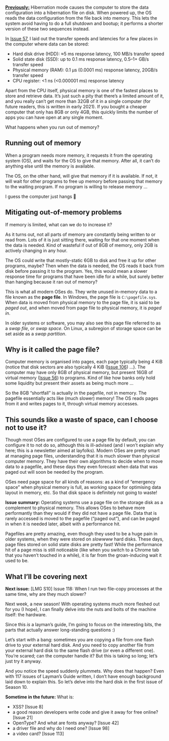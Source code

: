 [**Previously:**](https://buttondown.email/laymansguide/archive/) Hibernation mode causes the computer to store the data configuration into a hibernation file on disk. When powered up, the OS reads the data configuration from the file back into memory. This lets the system avoid having to do a full shutdown and bootup; it performs a shorter version of these two sequences instead.

In [Issue 57](https://buttondown.email/laymansguide/archive/lmg-s5-issue-57-cache-the-cpus-working-space/), I laid out the transfer speeds and latencies for a few places in the computer where data can be stored:

- Hard disk drive (HDD): ≈5 ms response latency, 100 MB/s transfer speed
- Solid state disk (SSD): up to 0.1 ms response latency, 0.5–1+ GB/s transfer speed
- Physical memory (RAM): 0.1 µs (0.0001 ms) response latency, 20GB/s transfer speed
- CPU register: <1 ns (<0.000001 ms) response latency

Apart from the CPU itself, physical memory is one of the fastest places to store and retrieve data. It’s just such a pity that there’s a limited amount of it, and you really can’t get more than 32GB of it in a single computer (for future readers, this is written in early 2021). If you bought a cheaper computer that only has 8GB or only 4GB, this quickly limits the number of apps you can have open at any single moment.

What happens when you run out of memory?

## Running out of memory

When a program needs more memory, it requests it from the operating system (OS), and waits for the OS to give that memory. After all, it can’t do anything else until the memory is available.

The OS, on the other hand, will give that memory if it is available. If not, it will wait for other programs to free up memory before passing that memory to the waiting program. If no program is willing to release memory …

I guess the computer just hangs 🤷

## Mitigating out-of-memory problems

If memory is limited, what can we do to increase it?

As it turns out, not all parts of memory are constantly being written to or read from. Lots of it is just sitting there, waiting for that one moment when the data is needed. Kind of wasteful if out of 8GB of memory, only 2GB is actively changing in any hour.

The OS could write that mostly-static 6GB to disk and free it up for other programs, maybe? Then when the data is needed, the OS reads it back from disk before passing it to the program. Yes, this would mean a slower response time for programs that have been idle for a while, but surely better than hanging because it ran out of memory?

This is what all modern OSes do. They write unused in-memory data to a file known as the **page file**. In Windows, the page file is `C:\pagefile.sys`. When data is moved from physical memory to the page file, it is said to be *paged out*, and when moved from page file to physical memory, it is *paged in*.

In older systems or software, you may also see this page file referred to as a *swap file*, or *swap space*. On Linux, a subregion of storage space can be set aside as a *swap partition*.

## Why is it called the page file?

Computer memory is organised into pages, each page typically being 4 KiB (notice that disk sectors are also typically 4 KiB ([Issue 106](https://buttondown.email/laymansguide/archive/lmg-s9-issue-106-organising-storage/)) …). The computer may have only 8GB of physical memory, but present 16GB of virtual memory ([Issue 56](https://buttondown.email/laymansguide/archive/lmg-s5-issue-56-operating-systems-and-resource/)) to programs. Kind of like how banks only hold some liquidity but present their assets as being much more …

So the 8GB “shortfall” is actually in the pagefile, not in memory. The pagefile essentially acts like (much slower) memory! The OS reads pages from it and writes pages to it, through virtual memory accesses.

## This sounds like a waste of space, can I choose not to use it?

Though most OSes are configured to use a page file by default, you can configure it to not do so, although this is ill-advised (and I won’t explain why here; this is a newsletter aimed at layfolks). Modern OSes are pretty smart at managing page files, understanding that it is much slower than physical computer memory. They have their own algorithms to decide when to move data to a pagefile, and these days they even forecast when data that was paged out will soon be needed by the program.

OSes need page space for all kinds of reasons: as a kind of “emergency space” when physical memory is full, as working space for optimising data layout in memory, etc. So that disk space is definitely not going to waste!

**Issue summary:** Operating systems use a page file on the storage disk as a complement to physical memory. This allows OSes to behave more performantly than they would if they did not have a page file. Data that is rarely accessed is moved to the pagefile (“paged out”), and can be paged in when it is needed later, albeit with a performance hit.

Pagefiles are pretty amazing, even though they used to be a huge pain in older systems, when they were stored on *slowwww* hard disks. These days, page files stored on solid state disks are pretty fast! While the performance hit of a page miss is still noticeable (like when you switch to a Chrome tab that you haven’t touched in a while), it is far from the groan-inducing wait it used to be.

## What I’ll be covering next

**Next issue:** [LMG S10] Issue 118: When I run two file-copy processes at the same time, why are they much slower?

Next week, a new season! With operating systems much more fleshed out for you (I hope), I can finally delve into the nuts and bolts of the machine itself: the hardware.

Since this *is* a layman’s guide, I’m going to focus on the interesting bits, the parts that actually answer long-standing questions :)

Let’s start with a bang: sometimes you are copying a file from one flash drive to your external hard disk. And you need to copy another file from your external hard disk to the same flash drive (or even a different one). You’re scared; can the computer handle it? But this is taking so long; let’s just try it anyway.

And you notice the speed suddenly plummets. Why does that happen? Even with 117 issues of Layman’s Guide written, I don’t have enough background laid down to explain this. So let’s delve into the hard disk in the first issue of Season 10.

**Sometime in the future:** What is:

- XSS? [Issue 8]
- a good reason developers write code and give it away for free online? [Issue 21]
- OpenType? And what are fonts anyway? [Issue 42]
- a driver file and why do I need one? [Issue 98]
- a video card? [Issue 113]
